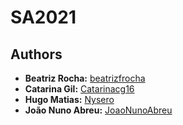 # SA2021

## Authors
* **Beatriz Rocha:** [beatrizfrocha](https://github.com/beatrizfrocha)
* **Catarina Gil:** [Catarinacg16](https://github.com/Catarinacg16)
* **Hugo Matias:** [Nysero](https://github.com/Nysero)
* **João Nuno Abreu:** [JoaoNunoAbreu](https://github.com/JoaoNunoAbreu)
